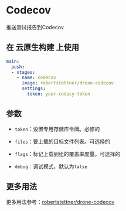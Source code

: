 # Codecov

推送测试报告到Codecov

## 在 云原生构建 上使用

```yml
main:
  push:
  - stages:
    - name: codecov
      image: robertstettner/drone-codecov
      settings:
        token: your-codacy-token
```

## 参数

* `token`：设置专用存储库令牌。必修的

* `files`：要上载的目标文件列表。可选择的

* `flags`：标记上载到组的覆盖率度量。可选择的

* `debug`：调试模式，默认为`false`

## 更多用法

更多用法参考：[robertstettner/drone-codecov](https://github.com/robertstettner/drone-codecov)
